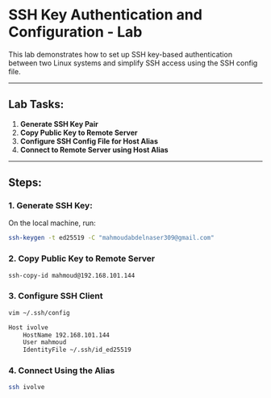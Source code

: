 # SSH Key Authentication and Configuration - Lab

This lab demonstrates how to set up SSH key-based authentication between two Linux systems and simplify SSH access using the SSH config file.

---

## **Lab Tasks:**

1. **Generate SSH Key Pair**
2. **Copy Public Key to Remote Server**
3. **Configure SSH Config File for Host Alias**
4. **Connect to Remote Server using Host Alias**

---

## **Steps:**

### 1. Generate SSH Key:

On the local machine, run:

```bash
ssh-keygen -t ed25519 -C "mahmoudabdelnaser309@gmail.com"
```
### 2. Copy Public Key to Remote Server
```bash
ssh-copy-id mahmoud@192.168.101.144
```
### 3. Configure SSH Client 
```bash
vim ~/.ssh/config

Host ivolve
    HostName 192.168.101.144
    User mahmoud
    IdentityFile ~/.ssh/id_ed25519
```
### 4. Connect Using the Alias
```bash
ssh ivolve
```





